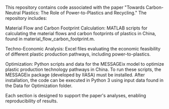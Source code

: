 This repository contains code associated with the paper "Towards Carbon-Neutral Plastics: The Role of Power-to-Plastics and Recycling." The repository includes:

Material Flow and Carbon Footprint Calculation: MATLAB scripts for calculating the material flows and carbon footprints of plastics in China, found in material_flow_carbon_footprint.m.

Techno-Economic Analysis: Excel files evaluating the economic feasibility of different plastic production pathways, including power-to-plastics.

Optimization: Python scripts and data for the MESSAGEix model to optimize plastic production technology pathways in China. To run these scripts, the MESSAGEix package (developed by IIASA) must be installed. After installation, the code can be executed in Python 3 using input data found in the Data for Optimization folder.

Each section is designed to support the paper's analyses, enabling reproducibility of results.